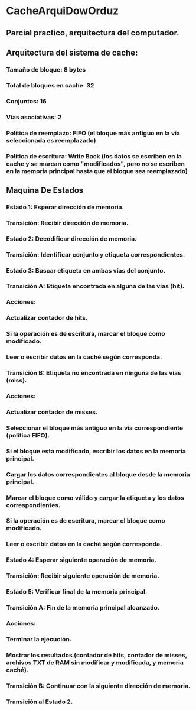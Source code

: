 # CacheArquiDowOrduz
## Parcial practico, arquitectura del computador.

## Arquitectura del sistema de cache:

### Tamaño de bloque: 8 bytes
### Total de bloques en cache: 32
### Conjuntos: 16
### Vías asociativas: 2
### Política de reemplazo: FIFO (el bloque más antiguo en la vía seleccionada es reemplazado)
### Política de escritura: Write Back (los datos se escriben en la cache y se marcan como "modificados", pero no se escriben en la memoria principal hasta que el bloque sea reemplazado)

## Maquina De Estados

### Estado 1: Esperar dirección de memoria.
### Transición: Recibir dirección de memoria.

### Estado 2: Decodificar dirección de memoria.
### Transición: Identificar conjunto y etiqueta correspondientes.

### Estado 3: Buscar etiqueta en ambas vías del conjunto.
### Transición A: Etiqueta encontrada en alguna de las vías (hit).
### Acciones:

### Actualizar contador de hits.
### Si la operación es de escritura, marcar el bloque como modificado.
### Leer o escribir datos en la caché según corresponda.
### Transición B: Etiqueta no encontrada en ninguna de las vías (miss).
### Acciones:

### Actualizar contador de misses.
### Seleccionar el bloque más antiguo en la vía correspondiente (política FIFO).
### Si el bloque está modificado, escribir los datos en la memoria principal.
### Cargar los datos correspondientes al bloque desde la memoria principal.
### Marcar el bloque como válido y cargar la etiqueta y los datos correspondientes.
### Si la operación es de escritura, marcar el bloque como modificado.
### Leer o escribir datos en la caché según corresponda.
### Estado 4: Esperar siguiente operación de memoria.
### Transición: Recibir siguiente operación de memoria.

### Estado 5: Verificar final de la memoria principal.
### Transición A: Fin de la memoria principal alcanzado.
### Acciones:

### Terminar la ejecución.
### Mostrar los resultados (contador de hits, contador de misses, archivos TXT de RAM sin modificar y modificada, y memoria caché).
### Transición B: Continuar con la siguiente dirección de memoria.
### Transición al Estado 2.
